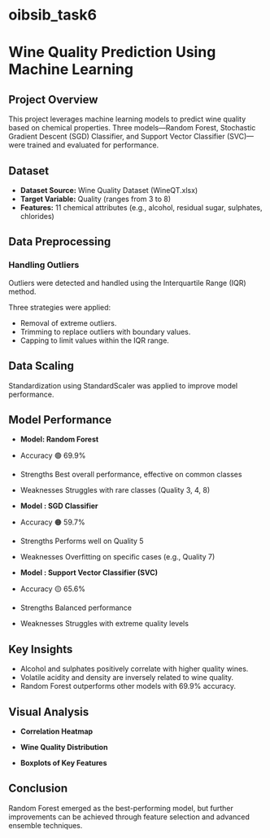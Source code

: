 # oibsib_task6

# Wine Quality Prediction Using Machine Learning
## Project Overview
This project leverages machine learning models to predict wine quality based on chemical properties. Three models—Random Forest, Stochastic Gradient Descent (SGD) Classifier, and Support Vector Classifier (SVC)—were trained and evaluated for performance.

## Dataset
- **Dataset Source:** Wine Quality Dataset (WineQT.xlsx)
- **Target Variable:** Quality (ranges from 3 to 8)
- **Features:** 11 chemical attributes (e.g., alcohol, residual sugar, sulphates, chlorides)
  
## Data Preprocessing
### Handling Outliers

Outliers were detected and handled using the Interquartile Range (IQR) method.

Three strategies were applied:

- Removal of extreme outliers.
- Trimming to replace outliers with boundary values.
- Capping to limit values within the IQR range.
  
## Data Scaling
Standardization using StandardScaler was applied to improve model performance.

## Model Performance
- **Model: 	  Random Forest**
- Accuracy	🟢 69.9%	
- Strengths  	Best overall performance, effective on common classes
- Weaknesses Struggles with rare classes (Quality 3, 4, 8)


- **Model	:  SGD Classifier**			
- Accuracy	🟠 59.7%
- Strengths  Performs well on Quality 5
- Weaknesses Overfitting on specific cases (e.g., Quality 7)


- **Model	:  Support Vector Classifier (SVC)**		
- Accuracy	🟡 65.6%	
- Strengths  Balanced performance 
- Weaknesses  Struggles with extreme quality levels

## Key Insights
- Alcohol and sulphates positively correlate with higher quality wines.
- Volatile acidity and density are inversely related to wine quality.
- Random Forest outperforms other models with 69.9% accuracy.


##  Visual Analysis
- **Correlation Heatmap**

- **Wine Quality Distribution**

- **Boxplots of Key Features**

## Conclusion
Random Forest emerged as the best-performing model, but further improvements can be achieved through feature selection and advanced ensemble techniques.

